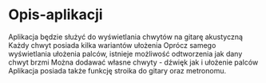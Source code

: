 # Opis-aplikacji
Aplikacja będzie służyć do wyświetlania chwytów na gitarę akustyczną
Każdy chwyt posiada kilka wariantów ułożenia
Oprócz samego wyświetlania ułożenia palców, istnieje możliwość odtworzenia jak dany chwyt brzmi
Można dodawać własne chwyty - dźwięk jak i ułożenie palców
Aplikacja posiada także funkcję stroika do gitary oraz metronomu.
